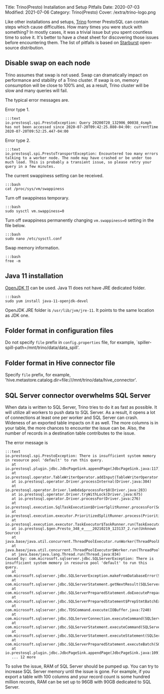 Title: Trino(Presto) Installation and Setup Pitfalls
Date: 2020-07-03
Modified: 2021-07-06
Category: Trino(Presto)
Cover: /extra/trino-logo.png

Like other installations and setups, [Trino](https://trino.io/) former PrestoSQL can contain steps which cause difficulties. How many times you were stuck with something? In mostly cases, it was a trivial issue but you spent countless time to solve it. It's better to have a cheat sheet for discovering those issues before encountering them. The list of pitfalls is based on [Starburst](https://www.starburst.io/) open-source distribution.

## Disable swap on each node
Trino assumes that swap is not used. Swap can dramatically impact on performance and stability of a Trino cluster. If swap is on, memory consumption will be close to 100% and, as a result, Trino cluster will be slow and many queries will fail.

The typical error messages are.

Error type 1.

    :::text
    io.prestosql.spi.PrestoException: Query 20200720_132906_00038_4smph has not been accessed since 2020-07-20T09:42:25.080-04:00: currentTime 2020-07-20T09:52:25.447-04:00

Error type 2.

    :::text
    io.prestosql.spi.PrestoTransportException: Encountered too many errors talking to a worker node. The node may have crashed or be under too much load. This is probably a transient issue, so please retry your query in a few minutes.

The current swappiness setting can be received.

    :::bash
    cat /proc/sys/vm/swappiness

Turn off swappiness temporary.

    :::bash
    sudo sysctl vm.swappiness=0

Turn off swappiness permanently changing `vm.swappiness=0` setting in the file below.

    :::bash
    sudo nano /etc/sysctl.conf

Swap memory information.

    :::bash
    free -m

## Java 11 installation

[OpenJDK 11](https://openjdk.java.net/projects/jdk/11/) can be used. Java 11 does not have JRE dedicated folder. 

    :::bash
    sudo yum install java-11-openjdk-devel

OpenJDK JRE folder is `/usr/lib/jvm/jre-11`. It points to the same location as JDK one.

## Folder format in configuration files

Do not specify `file` prefix in `config.properties` file, for example, `spiller-spill-path=/mnt/trino/data/data_spill'.

## Folder format in Hive connector file

Specify `file` prefix, for example, 'hive.metastore.catalog.dir=file:///mnt/trino/data/hive_connector'.

## SQL Server connector overwhelms SQL Server

When data is written to SQL Server, Trino tries to do it as fast as possible. It will utilize all workers to push data to SQL Server. As a result, it opens a lot of connections at least one per worker and SQL Server can crash. Wideness of an exported table impacts on it as well. The more columns is in your table, the more chances to encounter the issue can be. Also, the number of records in a destination table contributes to the issue.

The error message is 

    :::text
    io.prestosql.spi.PrestoException: There is insufficient system memory in resource pool 'default' to run this query. 
       at io.prestosql.plugin.jdbc.JdbcPageSink.appendPage(JdbcPageSink.java:117)
       at io.prestosql.operator.TableWriterOperator.addInput(TableWriterOperator.java:257)
       at io.prestosql.operator.Driver.processInternal(Driver.java:384)
       at io.prestosql.operator.Driver.lambda$processFor$8(Driver.java:283)
       at io.prestosql.operator.Driver.tryWithLock(Driver.java:675)
       at io.prestosql.operator.Driver.processFor(Driver.java:276)
       at io.prestosql.execution.SqlTaskExecution$DriverSplitRunner.processFor(SqlTaskExecution.java:1076)
       at io.prestosql.execution.executor.PrioritizedSplitRunner.process(PrioritizedSplitRunner.java:163)
       at io.prestosql.execution.executor.TaskExecutor$TaskRunner.run(TaskExecutor.java:484)
       at io.prestosql.$gen.Presto_348_e____20210219_123137_2.run(Unknown Source)
       at java.base/java.util.concurrent.ThreadPoolExecutor.runWorker(ThreadPoolExecutor.java:1128)
       at java.base/java.util.concurrent.ThreadPoolExecutor$Worker.run(ThreadPoolExecutor.java:628)
       at java.base/java.lang.Thread.run(Thread.java:834)
    Caused by: com.microsoft.sqlserver.jdbc.SQLServerException: There is insufficient system memory in resource pool 'default' to run this query.
       at com.microsoft.sqlserver.jdbc.SQLServerException.makeFromDatabaseError(SQLServerException.java:254)
       at com.microsoft.sqlserver.jdbc.SQLServerStatement.getNextResult(SQLServerStatement.java:1608)
       at com.microsoft.sqlserver.jdbc.SQLServerPreparedStatement.doExecutePreparedStatementBatch(SQLServerPreparedStatement.java:2766)
       at com.microsoft.sqlserver.jdbc.SQLServerPreparedStatement$PrepStmtBatchExecCmd.doExecute(SQLServerPreparedStatement.java:2641)
       at com.microsoft.sqlserver.jdbc.TDSCommand.execute(IOBuffer.java:7240)
       at com.microsoft.sqlserver.jdbc.SQLServerConnection.executeCommand(SQLServerConnection.java:2869)
       at com.microsoft.sqlserver.jdbc.SQLServerStatement.executeCommand(SQLServerStatement.java:243)
       at com.microsoft.sqlserver.jdbc.SQLServerStatement.executeStatement(SQLServerStatement.java:218)
       at com.microsoft.sqlserver.jdbc.SQLServerPreparedStatement.executeBatch(SQLServerPreparedStatement.java:2056)
       at io.prestosql.plugin.jdbc.JdbcPageSink.appendPage(JdbcPageSink.java:109)
       ... 12 more

To solve the issue, RAM of SQL Server should be pumped up. You can try to increase SQL Server memory until the issue is gone. For example, if you export a table with 100 columns and your record count is some hundred million records, RAM can be set up to 96GB with 90GB dedicated to SQL Server.
